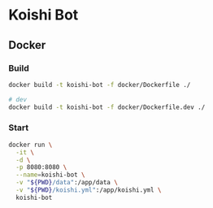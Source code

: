 # Koishi Bot

## Docker

### Build

```bash
docker build -t koishi-bot -f docker/Dockerfile ./

# dev
docker build -t koishi-bot -f docker/Dockerfile.dev ./
```

### Start

```bash
docker run \
  -it \
  -d \
  -p 8080:8080 \
  --name=koishi-bot \
  -v "${PWD}/data":/app/data \
  -v "${PWD}/koishi.yml":/app/koishi.yml \
  koishi-bot
```
